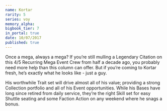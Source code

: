 ```yaml
---
name: Kortar
rarity: 5
series: voy
memory_alpha:
bigbook_tier: 7
in_portal: true
date: 10/07/2017
published: true
---
```


Once a mega, always a mega? If you’re still mulling a Legendary Citation on this 4/5 Recurring Mega Event Crew from half a decade ago, you probably need more help than this column can offer. But if you’re coming to Kortar fresh, he’s exactly what he looks like - just a guy.

His worthwhile Trait set will drive almost all of his value; providing a strong Collection portfolio and all of his Event opportunities. While his Bases have long since retired from daily service, they’re the right Skill set for easy Shuttle seating and some Faction Action on any weekend where he snags a bonus.
